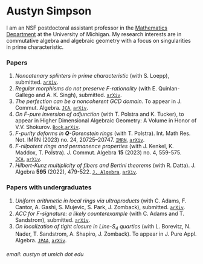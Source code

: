 # Austyn Simpson

I am an NSF postdoctoral assistant professor in the [Mathematics Department](https://lsa.umich.edu/math) at the University of Michigan. My research interests are in commutative algebra and algebraic geometry with a focus on singularities in prime characteristic.

### Papers
1. *Noncatenary splinters in prime characteristic* (with S. Loepp), submitted. [`arXiv`](https://arxiv.org/abs/2401.00925).
2. *Regular morphisms do not preserve F-rationality* (with E. Quinlan-Gallego and A. K. Singh), submitted. [`arXiv`](https://arxiv.org/abs/2307.03785).
3. *The perfection can be a noncoherent GCD domain*. To appear in J. Commut. Algebra. [`JCA`](https://projecteuclid.org/journals/jca/journal-of-commutative-algebra/acceptedpapers), [`arXiv`](https://arxiv.org/abs/2401.00803).
4. *On F-pure inversion of adjunction* (with T. Polstra and K. Tucker), to appear in Higher Dimensional Algebraic Geometry: A Volume in Honor of V.V. Shokurov. [`Book`](https://www.cambridge.org/core/books/higher-dimensional-algebraic-geometry/9353506913A29F9B4343A9EA352EF549),[`arXiv`](https://arxiv.org/abs/2305.17591).
5. *F-purity deforms in **Q**-Gorenstein rings* (with T. Polstra). Int. Math Res. Not. IMRN (2023) no. 24, 20725–20747. [`IMRN`](https://doi.org/10.1093/imrn/rnac254), [`arXiv`](https://arxiv.org/abs/2009.13444).
6. *F-nilpotent rings and permanence properties* (with J. Kenkel, K. Maddox, T. Polstra). J. Commut. Algebra **15** (2023) no. 4, 559-575.  
   [`JCA`](https://doi.org/10.1216/jca.2023.15.559), [`arXiv`](https://arxiv.org/abs/1912.01150).
7. *Hilbert-Kunz multiplicity of fibers and Bertini theorems* (with R. Datta). J. Algebra **595** (2022), 479-522. [`J. Algebra`](https://doi.org/10.1016/j.jalgebra.2021.10.025), [`arXiv`](https://arxiv.org/abs/1908.04819).

### Papers with undergraduates
1. *Uniform arithmetic in local rings via ultraproducts* (with C. Adams, F. Cantor, A. Gashi, S. Mujevic, S. Park, J. Zomback), submitted. [`arXiv`](https://arxiv.org/abs/2312.17391).
2. *ACC for F-signature: a likely counterexample* (with C. Adams and T. Sandstrom), submitted. [`arXiv`](https://arxiv.org/abs/2309.07901).
3. *On localization of tight closure in Line-S<sub>4</sub> quartics* (with L. Borevitz, N. Nader, T. Sandstrom, A. Shapiro, J. Zomback). To appear in J. Pure Appl. Algebra. [`JPAA`](https://doi.org/10.1016/j.jpaa.2024.107682), [`arXiv`](https://arxiv.org/abs/2211.03220).

###### email: austyn at umich dot edu
